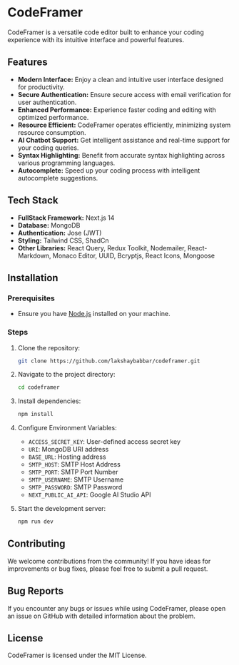 # CodeFramer

CodeFramer is a versatile code editor built to enhance your coding experience with its intuitive interface and powerful features.

## Features

- **Modern Interface:** Enjoy a clean and intuitive user interface designed for productivity.
- **Secure Authentication:** Ensure secure access with email verification for user authentication.
- **Enhanced Performance:** Experience faster coding and editing with optimized performance.
- **Resource Efficient:** CodeFramer operates efficiently, minimizing system resource consumption.
- **AI Chatbot Support:** Get intelligent assistance and real-time support for your coding queries.
- **Syntax Highlighting:** Benefit from accurate syntax highlighting across various programming languages.
- **Autocomplete:** Speed up your coding process with intelligent autocomplete suggestions.

## Tech Stack

- **FullStack Framework:** Next.js 14
- **Database:** MongoDB
- **Authentication:** Jose (JWT)
- **Styling:** Tailwind CSS, ShadCn
- **Other Libraries:** React Query, Redux Toolkit, Nodemailer, React-Markdown, Monaco Editor, UUID, Bcryptjs, React Icons, Mongoose


## Installation

### Prerequisites

- Ensure you have [Node.js](https://nodejs.org/) installed on your machine.

### Steps

1. Clone the repository:

   ```bash
   git clone https://github.com/lakshaybabbar/codeframer.git
2. Navigate to the project directory:
    ```bash
   cd codeframer
3. Install dependencies:
    ```bash
   npm install
4. Configure Environment Variables:
     - `ACCESS_SECRET_KEY`: User-defined access secret key
     - `URI`: MongoDB URI address
     - `BASE_URL`: Hosting address
     - `SMTP_HOST`: SMTP Host Address
     - `SMTP_PORT`: SMTP Port Number
     - `SMTP_USERNAME`: SMTP Username
     - `SMTP_PASSWORD`: SMTP Password
     - `NEXT_PUBLIC_AI_API`: Google AI Studio API
5. Start the development server:
    ```bash
   npm run dev

## Contributing
We welcome contributions from the community! If you have ideas for improvements or bug fixes, please feel free to submit a pull request.

## Bug Reports
If you encounter any bugs or issues while using CodeFramer, please open an issue on GitHub with detailed information about the problem.

## License
CodeFramer is licensed under the MIT License.
